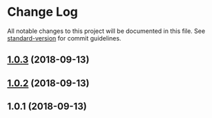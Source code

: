 # Change Log

All notable changes to this project will be documented in this file. See [standard-version](https://github.com/conventional-changelog/standard-version) for commit guidelines.

<a name="1.0.3"></a>
## [1.0.3](https://github.com/ethercast/eth-jsonrpc-client/compare/v1.0.2...v1.0.3) (2018-09-13)



<a name="1.0.2"></a>
## [1.0.2](https://github.com/ethercast/eth-jsonrpc-client/compare/v1.0.1...v1.0.2) (2018-09-13)



<a name="1.0.1"></a>
## 1.0.1 (2018-09-13)
